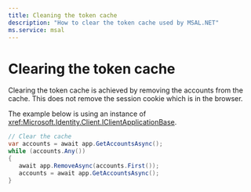 ```yaml
---
title: Cleaning the token cache
description: "How to clear the token cache used by MSAL.NET"
ms.service: msal
---
```


# Clearing the token cache

Clearing the token cache is achieved by removing the accounts from the cache. This does not remove the session cookie which is in the browser.

The example below is using an instance of <xref:Microsoft.Identity.Client.IClientApplicationBase>.

```csharp
// Clear the cache
var accounts = await app.GetAccountsAsync();
while (accounts.Any())
{
   await app.RemoveAsync(accounts.First());
   accounts = await app.GetAccountsAsync();
}
```
